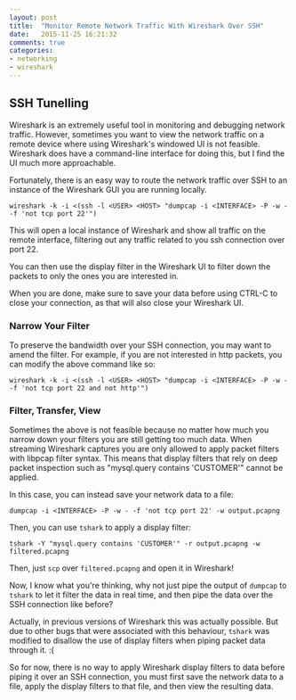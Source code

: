 ```yaml
---
layout: post
title:  "Monitor Remote Network Traffic With Wireshark Over SSH"
date:   2015-11-25 16:21:32
comments: true
categories:
- networking
- wireshark
---
```


## SSH Tunelling

Wireshark is an extremely useful tool in monitoring and debugging network traffic. However, sometimes you want to view the network traffic on a remote device where using Wireshark's windowed UI is not feasible. Wireshark does have a command-line interface for doing this, but I find the UI much more approachable.

Fortunately, there is an easy way to route the network traffic over SSH to an instance of the Wireshark GUI you are running locally.

    wireshark -k -i <(ssh -l <USER> <HOST> "dumpcap -i <INTERFACE> -P -w - -f 'not tcp port 22'")

This will open a local instance of Wireshark and show all traffic on the remote interface, filtering out any traffic related to you ssh connection over port 22.

You can then use the display filter in the Wireshark UI to filter down the packets to only the ones you are interested in.

When you are done, make sure to save your data before using CTRL-C to close your connection, as that will also close your Wireshark UI.

### Narrow Your Filter

To preserve the bandwidth over your SSH connection, you may want to amend the filter. For example, if you are not interested in http packets, you can modify the above command like so:

    wireshark -k -i <(ssh -l <USER> <HOST> "dumpcap -i <INTERFACE> -P -w - -f 'not tcp port 22 and not http'")

### Filter, Transfer, View

Sometimes the above is not feasible because no matter how much you narrow down your filters you are still getting too much data. When streaming Wireshark captures you are only allowed to apply packet filters with libpcap filter syntax. This means that display filters that rely on deep packet inspection such as "mysql.query contains 'CUSTOMER'" cannot be applied.

In this case, you can instead save your network data to a file:

    dumpcap -i <INTERFACE> -P -w - -f 'not tcp port 22' -w output.pcapng

Then, you can use `tshark` to apply a display filter:

    tshark -Y "mysql.query contains 'CUSTOMER'" -r output.pcapng -w filtered.pcapng

Then, just `scp` over `filtered.pcapng` and open it in Wireshark!

Now, I know what you're thinking, why not just pipe the output of `dumpcap` to `tshark` to let it filter the data in real time, and then pipe the data over the SSH connection like before?

Actually, in previous versions of Wireshark this was actually possible. But due to other bugs that were associated with this behaviour, `tshark` was modified to disallow the use of display filters when piping packet data through it. :(

So for now, there is no way to apply Wireshark display filters to data before piping it over an SSH connection, you must first save the network data to a file, apply the display filters to that file, and then view the resulting data.
